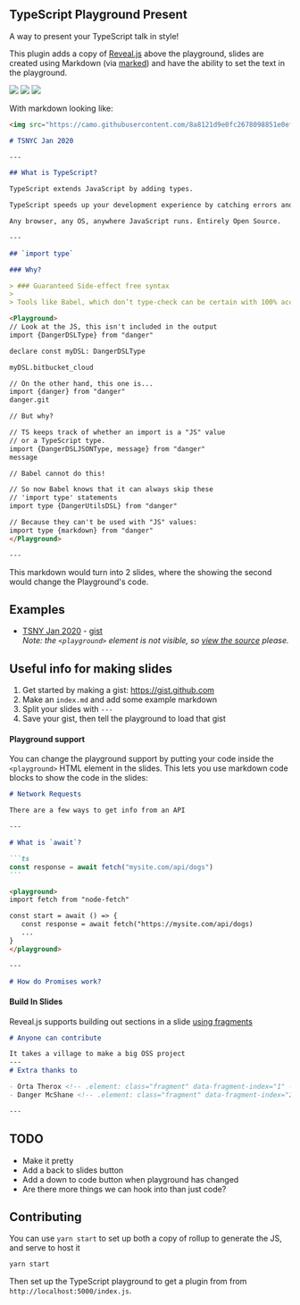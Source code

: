 ## TypeScript Playground Present

A way to present your TypeScript talk in style!

This plugin adds a copy of [Reveal.js](https://github.com/hakimel/reveal.js) above the playground, slides are created
using Markdown (via [marked](https://github.com/markedjs/marked)) and have the ability to set the text in the playground.

<img src="./img/config.png">

<img src="./img/slides.png">

<img src="./img/slides-after.png">

With markdown looking like:

````md
<img src="https://camo.githubusercontent.com/8a8121d9e0fc2678098851e0ef63a36f5c8b199e/68747470733a2f2f7365637572652e6d65657475707374617469632e636f6d2f70686f746f732f6576656e742f612f312f642f612f3630305f3438303532313433342e6a706567">

# TSNYC Jan 2020

---

## What is TypeScript?

TypeScript extends JavaScript by adding types.

TypeScript speeds up your development experience by catching errors and providing fixes before you even run your code.

Any browser, any OS, anywhere JavaScript runs. Entirely Open Source.

---

## `import type`

### Why?

> ### Guaranteed Side-effect free syntax
>
> Tools like Babel, which don’t type-check can be certain with 100% accuracy whether to remove the import.

<Playground>
// Look at the JS, this isn't included in the output
import {DangerDSLType} from "danger"

declare const myDSL: DangerDSLType

myDSL.bitbucket_cloud

// On the other hand, this one is...
import {danger} from "danger"
danger.git

// But why?

// TS keeps track of whether an import is a "JS" value
// or a TypeScript type.
import {DangerDSLJSONType, message} from "danger"
message

// Babel cannot do this!

// So now Babel knows that it can always skip these
// 'import type' statements
import type {DangerUtilsDSL} from "danger"

// Because they can't be used with "JS" values:
import type {markdown} from "danger"
</Playground>

---
````

This markdown would turn into 2 slides, where the showing the second would change the Playground's code.

## Examples

- [TSNY Jan 2020](./examples/tsnyc-jan-2020.md) - [gist](https://gist.github.com/orta/d7dbd4cdb8d1f99c52871fb15db620bc)
  <br>_Note: the `<playground>` element is not visible, so [view the source](https://gist.githubusercontent.com/orta/d7dbd4cdb8d1f99c52871fb15db620bc/raw/33eff5573a2a592d7be4364a791d6f0e1d557b72/index.md) please._

## Useful info for making slides

1. Get started by making a gist: https://gist.github.com
2. Make an `index.md` and add some example markdown
3. Split your slides with `---`
4. Save your gist, then tell the playground to load that gist

#### Playground support

You can change the playground support by putting your code inside the `<playground>` HTML element in the slides. This lets you use
markdown code blocks to show the code in the slides:

````md
# Network Requests

There are a few ways to get info from an API

---

# What is `await`?

```ts
const response = await fetch("mysite.com/api/dogs")
```

<playground>
import fetch from "node-fetch"

const start = await () => {
   const response = await fetch("https://mysite.com/api/dogs)
   ...
}
</playground>

---

# How do Promises work?
````

#### Build In Slides

Reveal.js supports building out sections in a slide [using fragments]([https://github.com/hakimel/reveal.js#element-attributes](https://revealjs.com/fragments/))

```md
# Anyone can contribute

It takes a village to make a big OSS project
---
# Extra thanks to

- Orta Therox <!-- .element: class="fragment" data-fragment-index="1" -->
- Danger McShane <!-- .element: class="fragment" data-fragment-index="2" -->

---
```

## TODO

- Make it pretty
- Add a back to slides button
- Add a down to code button when playground has changed
- Are there more things we can hook into than just code?

## Contributing

You can use `yarn start` to set up both a copy of rollup to generate the JS, and serve to host it

```sh
yarn start
```

Then set up the TypeScript playground to get a plugin from from `http://localhost:5000/index.js`.
